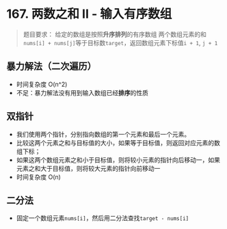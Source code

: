 # 167. 两数之和 II - 输入有序数组

> 题目要求：
> 给定的数组是按照**升序排列**的有序数组
> 两个数组元素的和`nums[i] + nums[j]`等于目标数`target`，返回数组元素下标值`i + 1`, `j + 1`

## 暴力解法（二次遍历）
* 时间复杂度 O(n^2)
* 不足：暴力解法没有用到输入数组已经**排序**的性质

## 双指针
* 我们使用两个指针，分别指向数组的第一个元素和最后一个元素。
* 比较这两个元素之和与目标值的大小，如果等于目标值，则返回对应元素的数组下标；
* 如果这两个数组元素之和小于目标值，则将较小元素的指针向后移动一，如果元素之和大于目标值，则将较大元素的指针向前移动一
* 时间复杂度 O(n)


## 二分法
* 固定一个数组元素`nums[i]`，然后用二分法查找`target - nums[i]`